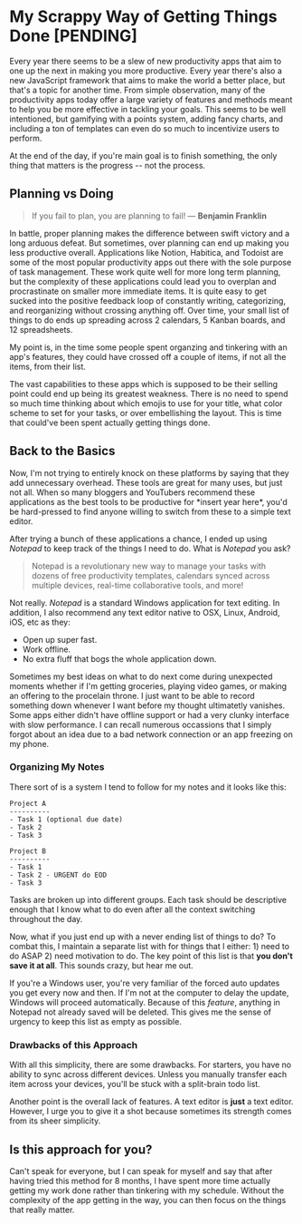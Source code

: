 # My Scrappy Way of Getting Things Done [PENDING]

Every year there seems to be a slew of new productivity apps that aim to one up the next in making you more productive. Every year there's also a new JavaScript framework that aims to make the world a better place, but that's a topic for another time.  From simple observation, many of the productivity apps today offer a large variety of features and methods meant to help you be more effective in tackling your goals. This seems to be well intentioned, but gamifying with a points system, adding fancy charts, and including a ton of templates can even do so much to incentivize users to perform.

At the end of the day, if you're main goal is to finish something, the only thing that matters is the progress -- not the process.

## Planning vs Doing

> If you fail to plan, you are planning to fail! ― **Benjamin Franklin**

In battle, proper planning makes the difference between swift victory and a long arduous defeat. But sometimes, over planning can end up making you less productive overall. Applications like Notion, Habitica, and Todoist are some of the most popular productivity apps out there with the sole purpose of task management. These work quite well for more long term planning, but the complexity of these applications could lead you to overplan and procrastinate on smaller more immediate items. It is quite easy to get sucked into the positive feedback loop of constantly writing, categorizing, and reorganizing without crossing anything off. Over time, your small list of things to do ends up spreading across 2 calendars, 5 Kanban boards, and 12 spreadsheets.

My point is, in the time some people spent organzing and tinkering with an app's features, they could have crossed off a couple of items, if not all the items, from their list.

The vast capabilities to these apps which is supposed to be their selling point could end up being its greatest weakness. There is no need to spend so much time thinking about which emojis to use for your title, what color scheme to set for your tasks, or over embellishing the layout. This is time that could've been spent actually getting things done.

## Back to the Basics

Now, I'm not trying to entirely knock on these platforms by saying that they add unnecessary overhead. These tools are great for many uses, but just not all. When so many bloggers and YouTubers recommend these applications as the best tools to be productive for \*insert year here*, you'd be hard-pressed to find anyone willing to switch from these to a simple text editor.

After trying a bunch of these applications a chance, I ended up using *Notepad* to keep track of the things I need to do. What is *Notepad* you ask?

> Notepad is a revolutionary new way to manage your tasks with dozens of free productivity templates, calendars synced across multiple devices, real-time collaborative tools, and more!

Not really. *Notepad* is a standard Windows application for text editing. In addition, I also recommend any text editor native to OSX, Linux, Android, iOS, etc as they:

- Open up super fast.
- Work offline.
- No extra fluff that bogs the whole application down.

Sometimes my best ideas on what to do next come during unexpected moments whether if I'm getting groceries, playing video games, or making an offering to the procelain throne. I just want to be able to record something down whenever I want before my thought ultimatetly vanishes. Some apps either didn't have offline support or had a very clunky interface with slow performance. I can recall numerous occassions that I simply forgot about an idea due to a bad network connection or an app freezing on my phone.

### Organizing My Notes

There sort of is a system I tend to follow for my notes and it looks like this:

```
Project A
----------
- Task 1 (optional due date)
- Task 2
- Task 3

Project B
----------
- Task 1
- Task 2 - URGENT do EOD
- Task 3
```

Tasks are broken up into different groups. Each task should be descriptive enough that I know what to do even after all the context switching throughout the day.

Now, what if you just end up with a never ending list of things to do? To combat this, I maintain a separate list with for things that I either: 1) need to do ASAP 2) need motivation to do. The key point of this list is that **you don't save it at all**. This sounds crazy, but hear me out.

If you're a Windows user, you're very familiar of the forced auto updates you get every now and then. If I'm not at the computer to delay the update, Windows will proceed automatically. Because of this *feature*, anything in Notepad not already saved will be deleted. This gives me the sense of urgency to keep this list as empty as possible.

### Drawbacks of this Approach

With all this simplicity, there are some drawbacks. For starters, you have no ability to sync across different devices. Unless you manually transfer each item across your devices, you'll be stuck with a split-brain todo list.

Another point is the overall lack of features. A text editor is **just** a text editor. However, I urge you to give it a shot because sometimes its strength comes from its sheer simplicity.

## Is this approach for you?

Can't speak for everyone, but I can speak for myself and say that after having tried this method for 8 months, I have spent more time actually getting my work done rather than tinkering with my schedule. Without the complexity of the app getting in the way, you can then focus on the things that really matter.